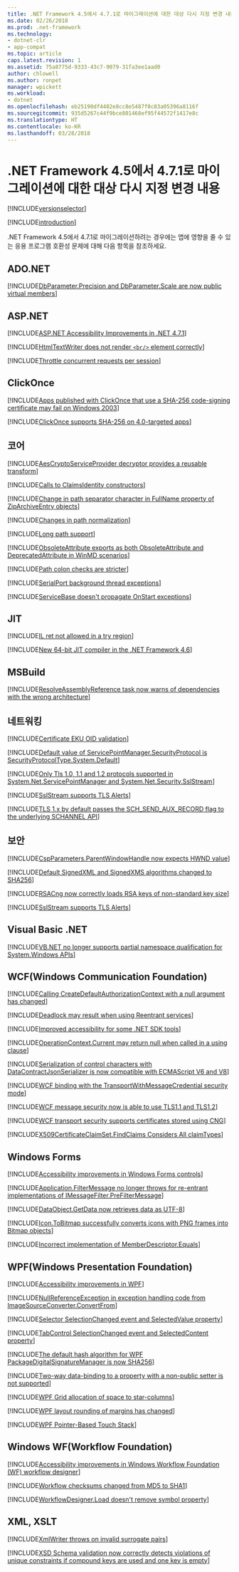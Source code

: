 ```yaml
---
title: .NET Framework 4.5에서 4.7.1로 마이그레이션에 대한 대상 다시 지정 변경 내용
ms.date: 02/26/2018
ms.prod: .net-framework
ms.technology:
- dotnet-clr
- app-compat
ms.topic: article
caps.latest.revision: 1
ms.assetid: 75a8775d-9333-43c7-9079-31fa3ee1aad0
author: chlowell
ms.author: ronpet
manager: wpickett
ms.workload:
- dotnet
ms.openlocfilehash: eb25190df4482e8cc8e5487f0c83a05396a8116f
ms.sourcegitcommit: 935d5267c44f9bce801468ef95f44572f1417e8c
ms.translationtype: HT
ms.contentlocale: ko-KR
ms.lasthandoff: 03/28/2018
---
```

# <a name="retargeting-changes-for-migration-from-net-framework-45-to-471"></a>.NET Framework 4.5에서 4.7.1로 마이그레이션에 대한 대상 다시 지정 변경 내용

[!INCLUDE[versionselector](../../../../includes/migration-guide/retargeting/versionselector.md)]

[!INCLUDE[introduction](../../../../includes/migration-guide/retargeting/introduction.md)]

.NET Framework 4.5에서 4.7.1로 마이그레이션하려는 경우에는 앱에 영향을 줄 수 있는 응용 프로그램 호환성 문제에 대해 다음 항목을 참조하세요.

## <a name="adonet"></a>ADO.NET

[!INCLUDE[DbParameter.Precision and DbParameter.Scale are now public virtual members](~/includes/migration-guide/retargeting/adonet/dbparameterprecision-dbparameterscale-are-now-public-virtual-members.md)]

## <a name="aspnet"></a>ASP.NET

[!INCLUDE[ASP.NET Accessibility Improvements in .NET 4.7.1](~/includes/migration-guide/retargeting/asp/aspnet-accessibility-improvements-net-471.md)]

[!INCLUDE[HtmlTextWriter does not render `<br/>` element correctly](~/includes/migration-guide/retargeting/asp/htmltextwriter-does-not-render-br-element-correctly.md)]

[!INCLUDE[Throttle concurrent requests per session](~/includes/migration-guide/retargeting/asp/throttle-concurrent-requests-per-session.md)]

## <a name="clickonce"></a>ClickOnce

[!INCLUDE[Apps published with ClickOnce that use a SHA-256 code-signing certificate may fail on Windows 2003](~/includes/migration-guide/retargeting/clickonce/apps-published-with-clickonce-that-use-sha-256-code-signing-certificate-may.md)]

[!INCLUDE[ClickOnce supports SHA-256 on 4.0-targeted apps](~/includes/migration-guide/retargeting/clickonce/clickonce-supports-sha-256-on-40-targeted-apps.md)]

## <a name="core"></a>코어

[!INCLUDE[AesCryptoServiceProvider decryptor provides a reusable transform](~/includes/migration-guide/retargeting/core/aescryptoserviceprovider-decryptor-provides-reusable-transform.md)]

[!INCLUDE[Calls to ClaimsIdentity constructors](~/includes/migration-guide/retargeting/core/calls-claimsidentity-constructors.md)]

[!INCLUDE[Change in path separator character in FullName property of ZipArchiveEntry objects](~/includes/migration-guide/retargeting/core/change-path-separator-character-fullname-property-ziparchiveentry-objects.md)]

[!INCLUDE[Changes in path normalization](~/includes/migration-guide/retargeting/core/changes-path-normalization.md)]

[!INCLUDE[Long path support](~/includes/migration-guide/retargeting/core/long-path-support.md)]

[!INCLUDE[ObsoleteAttribute exports as both ObsoleteAttribute and DeprecatedAttribute in WinMD scenarios](~/includes/migration-guide/retargeting/core/obsoleteattribute-exports-both-deprecatedattribute-winmd-scenarios.md)]

[!INCLUDE[Path colon checks are stricter](~/includes/migration-guide/retargeting/core/path-colon-checks-are-stricter.md)]

[!INCLUDE[SerialPort background thread exceptions](~/includes/migration-guide/retargeting/core/serialport-background-thread-exceptions.md)]

[!INCLUDE[ServiceBase doesn't propagate OnStart exceptions](~/includes/migration-guide/retargeting/core/servicebase-doesnt-propagate-onstart-exceptions.md)]

## <a name="jit"></a>JIT

[!INCLUDE[IL ret not allowed in a try region](~/includes/migration-guide/retargeting/jit/il-ret-not-allowed-try-region.md)]

[!INCLUDE[New 64-bit JIT compiler in the .NET Framework 4.6](~/includes/migration-guide/retargeting/jit/new-64-bit-jit-compiler-net-framework-46.md)]

## <a name="msbuild"></a>MSBuild

[!INCLUDE[ResolveAssemblyReference task now warns of dependencies with the wrong architecture](~/includes/migration-guide/retargeting/msbuild/resolveassemblyreference-task-now-warns-dependencies-with-wrong-architecture.md)]

## <a name="networking"></a>네트워킹

[!INCLUDE[Certificate EKU OID validation](~/includes/migration-guide/retargeting/networking/certificate-eku-oid-validation.md)]

[!INCLUDE[Default value of ServicePointManager.SecurityProtocol is SecurityProtocolType.System.Default](~/includes/migration-guide/retargeting/networking/default-value-servicepointmanagersecurityprotocol.md)]

[!INCLUDE[Only Tls 1.0, 1.1 and 1.2 protocols supported in System.Net.ServicePointManager and System.Net.Security.SslStream](~/includes/migration-guide/retargeting/networking/only-tls-10-11-12-protocols-supported-systemnetservicepointmanager.md)]

[!INCLUDE[SslStream supports TLS Alerts](~/includes/migration-guide/retargeting/networking/sslstream-supports-tls-alerts.md)]

[!INCLUDE[TLS 1.x by default passes the SCH_SEND_AUX_RECORD flag to the underlying SCHANNEL API](~/includes/migration-guide/retargeting/networking/tls-1x-by-default-passes-schsendauxrecord-flag-underlying-schannel-api.md)]

## <a name="security"></a>보안

[!INCLUDE[CspParameters.ParentWindowHandle now expects HWND value](~/includes/migration-guide/retargeting/security/cspparametersparentwindowhandle-now-expects-hwnd-value.md)]

[!INCLUDE[Default SignedXML and SignedXMS algorithms changed to SHA256](~/includes/migration-guide/retargeting/security/default-signedxml-signedxms-algorithms-changed-sha256.md)]

[!INCLUDE[RSACng now correctly loads RSA keys of non-standard key size](~/includes/migration-guide/retargeting/security/rsacng-now-correctly-loads-rsa-keys-non-standard-key-size.md)]

[!INCLUDE[SslStream supports TLS Alerts](~/includes/migration-guide/retargeting/networking/sslstream-supports-tls-alerts.md)]

## <a name="visual-basic-net"></a>Visual Basic .NET

[!INCLUDE[VB.NET no longer supports partial namespace qualification for System.Windows APIs](~/includes/migration-guide/retargeting/vb/vbnet-no-longer-supports-partial-namespace-qualification-for-systemwindows.md)]

## <a name="windows-communication-foundation-wcf"></a>WCF(Windows Communication Foundation)

[!INCLUDE[Calling CreateDefaultAuthorizationContext with a null argument has changed](~/includes/migration-guide/retargeting/wcf/calling-createdefaultauthorizationcontext-with-null-argument-has-changed.md)]

[!INCLUDE[Deadlock may result when using Reentrant services](~/includes/migration-guide/retargeting/wcf/deadlock-may-result-when-using-reentrant-services.md)]

[!INCLUDE[Improved accessibility for some .NET SDK tools](~/includes/migration-guide/retargeting/wcf/improved-accessibility-for-some-net-sdk-tools.md)]

[!INCLUDE[OperationContext.Current may return null when called in a using clause](~/includes/migration-guide/retargeting/wcf/operationcontextcurrent-may-return-null-when-called-using-clause.md)]

[!INCLUDE[Serialization of control characters with DataContractJsonSerializer is now compatible with ECMAScript V6 and V8](~/includes/migration-guide/retargeting/wcf/serialization-control-characters-with-datacontractjsonserializer-now.md)]

[!INCLUDE[WCF binding with the TransportWithMessageCredential security mode](~/includes/migration-guide/retargeting/wcf/wcf-binding-with-transportwithmessagecredential-security-mode.md)]

[!INCLUDE[WCF message security now is able to use TLS1.1 and TLS1.2](~/includes/migration-guide/retargeting/wcf/wcf-message-security-now-able-use-tls11-tls12.md)]

[!INCLUDE[WCF transport security supports certificates stored using CNG](~/includes/migration-guide/retargeting/wcf/wcf-transport-security-supports-certificates-stored-using-cng.md)]

[!INCLUDE[X509CertificateClaimSet.FindClaims Considers All claimTypes](~/includes/migration-guide/retargeting/wcf/x509certificateclaimsetfindclaims-considers-all-claimtypes.md)]

## <a name="windows-forms"></a>Windows Forms

[!INCLUDE[Accessibility improvements in Windows Forms controls](~/includes/migration-guide/retargeting/winforms/accessibility-improvements-windows-forms-controls.md)]

[!INCLUDE[Application.FilterMessage no longer throws for re-entrant implementations of IMessageFilter.PreFilterMessage](~/includes/migration-guide/retargeting/winforms/applicationfiltermessage-no-longer-throws-for-re-entrant-implementations.md)]

[!INCLUDE[DataObject.GetData now retrieves data as UTF-8](~/includes/migration-guide/retargeting/winforms/dataobjectgetdata-now-retrieves-data-utf-8.md)]

[!INCLUDE[Icon.ToBitmap successfully converts icons with PNG frames into Bitmap objects](~/includes/migration-guide/retargeting/winforms/icontobitmap-successfully-converts-icons-with-png-frames-into-bitmap-objects.md)]

[!INCLUDE[Incorrect implementation of MemberDescriptor.Equals](~/includes/migration-guide/retargeting/winforms/incorrect-implementation-memberdescriptorequals.md)]

## <a name="windows-presentation-foundation-wpf"></a>WPF(Windows Presentation Foundation)

[!INCLUDE[Accessibility improvements in WPF](~/includes/migration-guide/retargeting/wpf/accessibility-improvements-wpf.md)]

[!INCLUDE[NullReferenceException in exception handling code from ImageSourceConverter.ConvertFrom](~/includes/migration-guide/retargeting/wpf/nullreferenceexception-exception-handling-code-from.md)]

[!INCLUDE[Selector SelectionChanged event and SelectedValue property](~/includes/migration-guide/retargeting/wpf/selector-selectionchanged-event-selectedvalue-property.md)]

[!INCLUDE[TabControl SelectionChanged event and SelectedContent property](~/includes/migration-guide/retargeting/wpf/tabcontrol-selectionchanged-event-selectedcontent-property.md)]

[!INCLUDE[The default hash algorithm for WPF PackageDigitalSignatureManager is now SHA256](~/includes/migration-guide/retargeting/wpf/default-hash-algorithm-for-wpf-packagedigitalsignaturemanager-now-sha256.md)]

[!INCLUDE[Two-way data-binding to a property with a non-public setter is not supported](~/includes/migration-guide/retargeting/wpf/two-way-data-binding-property-with-non-public-setter-not-supported.md)]

[!INCLUDE[WPF Grid allocation of space to star-columns](~/includes/migration-guide/retargeting/wpf/wpf-grid-allocation-space-star-columns.md)]

[!INCLUDE[WPF layout rounding of margins has changed](~/includes/migration-guide/retargeting/wpf/wpf-layout-rounding-margins-has-changed.md)]

[!INCLUDE[WPF Pointer-Based Touch Stack](~/includes/migration-guide/retargeting/wpf/wpf-pointer-based-touch-stack.md)]

## <a name="windows-workflow-foundation-wf"></a>Windows WF(Workflow Foundation)

[!INCLUDE[Accessibility improvements in Windows Workflow Foundation (WF) workflow designer](~/includes/migration-guide/retargeting/wf/accessibility-improvements-windows-workflow-foundation-wf-designer.md)]

[!INCLUDE[Workflow checksums changed from MD5 to SHA1](~/includes/migration-guide/retargeting/wf/workflow-checksums-changed-from-md5-sha1.md)]

[!INCLUDE[WorkflowDesigner.Load doesn't remove symbol property](~/includes/migration-guide/retargeting/wf/workflowdesignerload-doesnt-remove-symbol-property.md)]

## <a name="xml-xslt"></a>XML, XSLT

[!INCLUDE[XmlWriter throws on invalid surrogate pairs](~/includes/migration-guide/retargeting/xml/xmlwriter-throws-on-invalid-surrogate-pairs.md)]

[!INCLUDE[XSD Schema validation now correctly detects violations of unique constraints if compound keys are used and one key is empty](~/includes/migration-guide/retargeting/xml/xsd-schema-validation-now-correctly-detects-violations-unique-constraints-if.md)]

